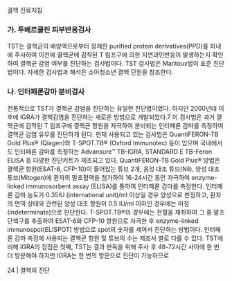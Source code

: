 결핵 진료지침

### 가. 투베르쿨린 피부반응검사

TST는 결핵균의 배양액으로부터 정제한 purified protein derivatives(PPD)를 피내에 주사하여 이전에 결핵균에 감작된 T 림프구에 의한 지연과민반응이 발생하는지 확인하여 결핵균 감염 여부를 진단하는 검사법이다. TST 검사법은 Mantoux법이 표준 진단법이다. 자세한 검사법과 해석은 소아청소년 결핵 단원을 참조한다.

### 나. 인터페론감마 분비검사

전통적으로 TST가 결핵균 감염을 진단하는 유일한 진단법이었다. 하지만 2000년대 이후에 IGRA가 결핵감염을 진단하는 새로운 방법으로 개발되었다.7 이 검사법은 과거 결핵균에 감작된 T 림프구에 결핵균 항원을 자극하여 분비되는 인터페론 감마를 측정하여 결핵균 감염 유무를 진단하게 된다. 현재 사용되고 있는 검사법은 QuantiFERON-TB Gold Plus® (Qiagen)와 T-SPOT.TB® (Oxford Immunotec) 등이 있으며 국내에서도 인터페론 감마를 측정하는 Advansure™ TB-IGRA, STANDARD E TB-Feron ELISA 등 다양한 진단키트가 제조되고 있다. QuantiFERON-TB Gold Plus® 방법은 결핵균 항원(ESAT-6, CFP-10)이 들어있는 튜브 2개, 음성 대조 튜브(Nil), 양성 대조 튜브(Mitogen)에 환자의 말초혈액을 첨가하여 16-24시간 동안 자극하여 enzyme-linked immunosorbent assay (ELISA)를 통하여 인터페론 감마를 측정한다. 인터페론 감마 농도가 0.35IU (international unit)/ml 이상일 경우 양성으로 판정하고, 환자의 면역 상태와 관련된 양성 대조 항원이 0.5 IU/ml 이하인 경우에는 미정(indeterminate)으로 판단한다. T-SPOT.TB®의 경우에는 전혈을 채취하여 그 중 말초 단핵구를 추출하여 ESAT-6와 CFP-10 항원으로 자극한 후 enzyme-linked immunospot(ELISPOT) 방법으로 spot의 숫자를 세어서 진단하는 방법이다. 인터페론 감마 측정에 사용되는 결핵균 항원 및 튜브의 수는 제조사 별로 다를 수 있다.
TST에 비해 IGRA의 장점은 첫째, TST는 결과 판독을 위해 주사 후 48-72시간 사이에 한 번 더 방문해야 하지만 IGRA는 한 번의 방문으로 진단이 가능하므로

<PAGE>24 | 결핵의 진단